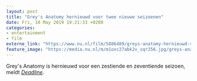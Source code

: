 ```yaml
---
layout: post
title: "Grey's Anatomy hernieuwd voor twee nieuwe seizoenen"
date: Fri, 10 May 2019 19:21:33 +0200
categories: 
- entertainment 
- film 
externe_link: "https://www.nu.nl/film/5886489/greys-anatomy-hernieuwd-voor-twee-nieuwe-seizoenen.html"
feature_image: "https://media.nu.nl/m/m1oxc27abk2v_sqr256.jpg/greys-anatomy-hernieuwd-voor-twee-nieuwe-seizoenen.jpg"
---
```


Grey's Anatomy is hernieuwd voor een zestiende en zeventiende seizoen, meldt <a href="https://deadline.com/2019/05/greys-anatomy-renewed-season-16-17-abc-record-1202607394/" target="_blank"><em>Deadline</em></a>.
